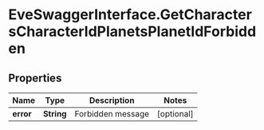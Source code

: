 # EveSwaggerInterface.GetCharactersCharacterIdPlanetsPlanetIdForbidden

## Properties
Name | Type | Description | Notes
------------ | ------------- | ------------- | -------------
**error** | **String** | Forbidden message | [optional] 


